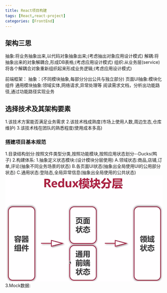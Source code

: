 ```yaml
---
title: React项目构建
tags: [React,react-project]
categories: [FrontEnd]
---
```


## 架构三思
抽象:将业务抽象出来,以代码对象抽象出来;(考虑抽出对象应用设计模式)
解耦:将抽象出来的对象解耦合,形成DB表格;(考虑应用设计模式)
组织:从业务层(service)将各个解耦合对象重新组织起来形成业务逻辑;(考虑应用设计模式)
         
前端框架：
抽象：(不同模块抽象,每部分分出公共与独立部分)
页面UI抽象:模块化组件
通用模块抽象:领域实体,网络请求,异常处理等
阅读需求文档，分析出功能路径,通过功能路径实现业务


## 选择技术及其架构要素
1.该技术方案能否满足业务需求
2.该技术栈成熟度(市场上使用人数,周边生态,仓库维护)
3.该技术栈在团队的熟悉程度(使用成本多高)

### 搭建项目基本规范
1.目录结构划分:按照文件类型分类,按照功能模块,按照应用状态划分--Ducks(鸭子)
2.构建体系:
    1.抽象定义状态模块:(设计模块分层使用)
        A.领域状态:商品,店铺,订单,评论(抽象不同业务场景的状态)
        B.各页面UI状态(抽象出全局使用UI的公用部分状态)
        C.通用状态:登陆态,全局异常信息(抽象出全局使用的公共状态)
        ![redux状态划分](/img/redux状态划分.png "redux状态划分")
3.Mock数据:




